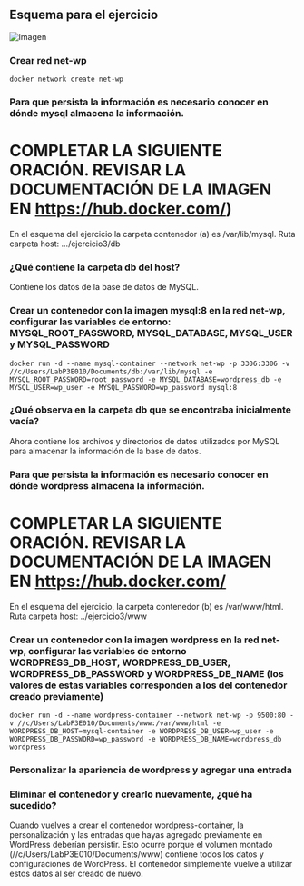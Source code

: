 ## Esquema para el ejercicio
![Imagen](imagenes/esquema-ejercicio3.PNG)

### Crear red net-wp
```
docker network create net-wp
```

### Para que persista la información es necesario conocer en dónde mysql almacena la información.
# COMPLETAR LA SIGUIENTE ORACIÓN. REVISAR LA DOCUMENTACIÓN DE LA IMAGEN EN https://hub.docker.com/)
En el esquema del ejercicio la carpeta contenedor (a) es /var/lib/mysql.
Ruta carpeta host: .../ejercicio3/db

### ¿Qué contiene la carpeta db del host?
Contiene los datos de la base de datos de MySQL.

### Crear un contenedor con la imagen mysql:8  en la red net-wp, configurar las variables de entorno: MYSQL_ROOT_PASSWORD, MYSQL_DATABASE, MYSQL_USER y MYSQL_PASSWORD
```
docker run -d --name mysql-container --network net-wp -p 3306:3306 -v //c/Users/LabP3E010/Documents/db:/var/lib/mysql -e MYSQL_ROOT_PASSWORD=root_password -e MYSQL_DATABASE=wordpress_db -e MYSQL_USER=wp_user -e MYSQL_PASSWORD=wp_password mysql:8

```

### ¿Qué observa en la carpeta db que se encontraba inicialmente vacía?
Ahora contiene los archivos y directorios de datos utilizados por MySQL para almacenar la información de la base de datos.

### Para que persista la información es necesario conocer en dónde wordpress almacena la información.
# COMPLETAR LA SIGUIENTE ORACIÓN. REVISAR LA DOCUMENTACIÓN DE LA IMAGEN EN https://hub.docker.com/
En el esquema del ejercicio, la carpeta contenedor (b) es /var/www/html.
Ruta carpeta host: ../ejercicio3/www

### Crear un contenedor con la imagen wordpress en la red net-wp, configurar las variables de entorno WORDPRESS_DB_HOST, WORDPRESS_DB_USER, WORDPRESS_DB_PASSWORD y WORDPRESS_DB_NAME (los valores de estas variables corresponden a los del contenedor creado previamente)

```
docker run -d --name wordpress-container --network net-wp -p 9500:80 -v //c/Users/LabP3E010/Documents/www:/var/www/html -e WORDPRESS_DB_HOST=mysql-container -e WORDPRESS_DB_USER=wp_user -e WORDPRESS_DB_PASSWORD=wp_password -e WORDPRESS_DB_NAME=wordpress_db wordpress

```

### Personalizar la apariencia de wordpress y agregar una entrada

### Eliminar el contenedor y crearlo nuevamente, ¿qué ha sucedido?

Cuando vuelves a crear el contenedor wordpress-container, la personalización y las entradas que hayas agregado previamente en WordPress deberían persistir. Esto ocurre porque el volumen montado (//c/Users/LabP3E010/Documents/www) contiene todos los datos y configuraciones de WordPress. El contenedor simplemente vuelve a utilizar estos datos al ser creado de nuevo.


